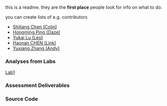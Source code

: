 this is a readme. they are the __first place__ people look for info on what to do. 

you can create lists of e.g. contributors
- [Shiliang Chen (Colin)](contributors/scysc1.md)
- [Hongming Ping (Daze)](contributors/daze.md)
- [Yukai Lu (Leo)](contributors/scyyl6.md)
- [Haonan CHEN (Link)](contributors/Link.md)
- [Yuxiang Zhang (Andy)](contributors/scyyz5.md)

### Analyses from Labs
[Lab1](docs/lab1analysis.md)

### Assessment Deliverables


### Source Code

